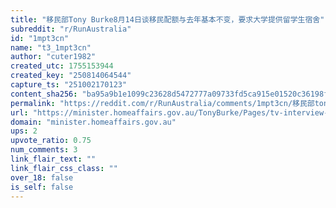 ```yaml
---
title: "移民部Tony Burke8月14日谈移民配额与去年基本不变，要求大学提供留学生宿舍"
subreddit: "r/RunAustralia"
id: "1mpt3cn"
name: "t3_1mpt3cn"
author: "cuter1982"
created_utc: 1755153944
created_key: "250814064544"
capture_ts: "251002170123"
content_sha256: "ba95a9b1e1099c23628d5472777a09733fd5ca915e01520c36198f7d2347db0e"
permalink: "https://reddit.com/r/RunAustralia/comments/1mpt3cn/移民部tony_burke8月14日谈移民配额与去年基本不变要求大学提供留学生宿舍/"
url: "https://minister.homeaffairs.gov.au/TonyBurke/Pages/tv-interview-sky-sunday-agenda-10082025.aspx"
domain: "minister.homeaffairs.gov.au"
ups: 2
upvote_ratio: 0.75
num_comments: 3
link_flair_text: ""
link_flair_css_class: ""
over_18: false
is_self: false
---
```


